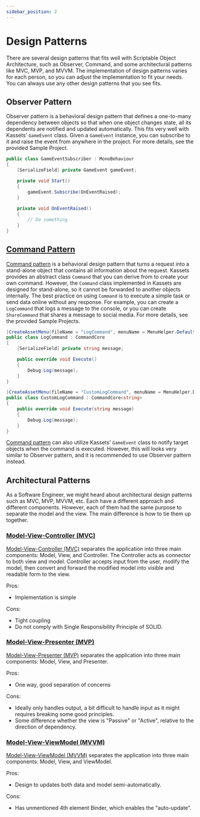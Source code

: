 ```yaml
---
sidebar_position: 2
---
```


# Design Patterns

There are several design patterns that fits well with Scriptable Object Architecture, such as Observer, Command, and some architectural patterns like MVC, MVP, and MVVM.
The implementation of design patterns varies for each person, so you can adjust the implementation to fit your needs.
You can always use any other design patterns that you see fits.

## Observer Pattern

Observer pattern is a behavioral design pattern that defines a one-to-many dependency between objects so that when one object changes state,
all its dependents are notified and updated automatically.
This fits very well with Kassets' `GameEvent` class.
Given a `GameEvent` instance, you can subscribe to it and raise the event from anywhere in the project.
For more details, see the provided Sample Project.

```csharp
public class GameEventSubscriber : MonoBehaviour
{
    [SerializeField] private GameEvent gameEvent;

    private void Start()
    {
        gameEvent.Subscribe(OnEventRaised);
    }
    
    private void OnEventRaised()
    {
        // Do something
    }
}
```

## [Command Pattern]

[Command pattern] is a behavioral design pattern that turns a request into a stand-alone object that contains all information about the request.
Kassets provides an abstract class `Command` that you can derive from to create your own command.
However, the `Command` class implemented in Kassets are designed for stand-alone, so it cannot be forwarded to another objects internally.
The best practice on using `Command` is to execute a simple task or send data online without any response.
For example, you can create a `LogCommand` that logs a message to the console, or you can create `ShareCommand` that shares a message to social media.
For more details, see the provided Sample Projects.

```csharp
[CreateAssetMenu(fileName = "LogCommand", menuName = MenuHelper.DefaultCommandMenu + "LogCommand")]
public class LogCommand : CommandCore
{
    [SerializeField] private string message;

    public override void Execute()
    {
        Debug.Log(message);
    }
}
```

```csharp
[CreateAssetMenu(fileName = "CustomLogCommand", menuName = MenuHelper.DefaultCommandMenu + "CustomLogCommand")]
public class CustomLogCommand : CommandCore<string>
{
    public override void Execute(string message)
    {
        Debug.Log(message);
    }
}
```

[Command pattern] can also utilize Kassets' `GameEvent` class to notify target objects when the command is executed.
However, this will looks very similar to Observer pattern, and it is recommended to use Observer pattern instead.

## Architectural Patterns

As a Software Engineer, we might heard about architectural design patterns such as MVC, MVP, MVVM, etc.
Each have a different approach and different components.
However, each of them had the same purpose to separate the model and the view.
The main difference is how to tie them up together.

### [Model-View-Controller (MVC)]

[Model-View-Controller (MVC)] separates the application into three main components: Model, View, and Controller.
The Controller acts as connector to both view and model.
Controller accepts input from the user, modify the model, then convert and forward the modified model into visible and readable form to the view.

Pros:
- Implementation is simple

Cons:
- Tight coupling
- Do not comply with Single Responsibility Principle of SOLID.

### [Model-View-Presenter (MVP)]

[Model-View-Presenter (MVP)] separates the application into three main components: Model, View, and Presenter.

Pros:
- One way, good separation of concerns

Cons:
- Ideally only handles output, a bit difficult to handle input as it might requires breaking some good principles.
- Some difference whether the view is "Passive" or "Active", relative to the direction of dependency.

### [Model-View-ViewModel (MVVM)]

[Model-View-ViewModel (MVVM)] separates the application into three main components: Model, View, and ViewModel.

Pros:
- Design to updates both data and model semi-automatically.

Cons:
- Has unmentioned 4th element Binder, which enables the "auto-update".

[Command pattern]: https://gameprogrammingpatterns.com/command.html
[Model-View-Controller (MVC)]: https://en.wikipedia.org/wiki/Model%E2%80%93view%E2%80%93controller
[Model-View-Presenter (MVP)]: https://en.wikipedia.org/wiki/Model%E2%80%93view%E2%80%93presenter
[Model-View-ViewModel (MVVM)]: https://en.wikipedia.org/wiki/Model%E2%80%93view%E2%80%93viewmodel
